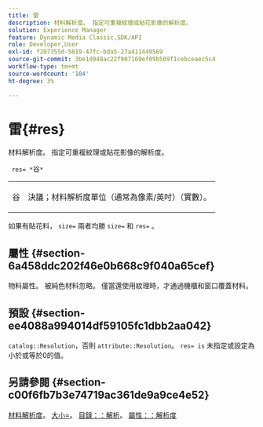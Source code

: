 ```yaml
---
title: 雷
description: 材料解析度。 指定可重複紋理或貼花影像的解析度。
solution: Experience Manager
feature: Dynamic Media Classic,SDK/API
role: Developer,User
exl-id: f207355d-5819-47fc-bda5-27a411449569
source-git-commit: 3be1d948ac22f907169ef09b509f1cebceaec5c4
workflow-type: tm+mt
source-wordcount: '104'
ht-degree: 3%

---
```


# 雷{#res}

材料解析度。 指定可重複紋理或貼花影像的解析度。

` res= *`谷`*`

<table id="simpletable_2004B804D46E43C090E59BBFF8144598"> 
 <tr class="strow"> 
  <td class="stentry"> <p> <span class="varname"> 谷 </span> </p> </td> 
  <td class="stentry"> <p>決議；材料解析度單位（通常為像素/英吋）（實數）。 </p> </td> 
 </tr> 
</table>

如果有貼花料， `size=` 兩者均勝 `size=` 和 `res=` 。

## 屬性 {#section-6a458ddc202f46e0b668c9f040a65cef}

物料屬性。 被純色材料忽略。 僅當還使用紋理時，才通過機櫃和窗口覆蓋材料。

## 預設 {#section-ee4088a994014df59105fc1dbb2aa042}

`catalog::Resolution`，否則 `attribute::Resolution`。 `res= is` 未指定或設定為小於或等於0的值。

## 另請參閱 {#section-c00f6fb7b3e74719ac361de9a9ce4e52}

[材料解析度](../../../../../ir-api/http-protocol/image-rendering-api-ref/c-ir-http-protocol-ref/c-ir-http-protocol-syntax-and-features/c-ir-vignettes/c-ir-material-resolution.md#concept-f60103c64e324e2cae78bd76dfb4de8b)。 [大小=](../../../../../ir-api/http-protocol/image-rendering-api-ref/c-ir-http-protocol-ref/c-ir-http-protocol-command-reference/r-ir-http-size.md#reference-1220d6fbcde4479aba91de7adacdc988)。 [目錄：：解析](../../../../../ir-api/material-cat/image-rendering-api-ref/c-ir-material-catalog/c-ir-material-data-reference/r-ir-resolution-dataref.md#reference-6a2d64c2d72b438fade58a3391569da7)。 [屬性：：解析度](../../../../../ir-api/material-cat/image-rendering-api-ref/c-ir-material-catalog/c-ir-attributes-reference/r-ir-resolution.md#reference-09fe14e6bfbf4db6b7f4369fffecc806)
